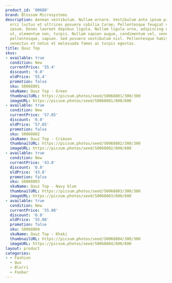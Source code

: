 ```yaml
---
product_id: '00688'
brand: Blossom Microsystems
description: Aenean vestibulum. Nullam ornare. Vestibulum ante ipsum primis in faucibus
  orci luctus et ultrices posuere cubilia Curae; Pellentesque feugiat ullamcorper
  ipsum. Donec laoreet dapibus ligula. Nullam ligula urna, adipiscing nec, iaculis
  ut, elementum non, turpis. Nullam sapien augue, condimentum vel, venenatis id, rhoncus
  pellentesque, sapien. Sed posuere vestibulum nisl. Pellentesque habitant morbi tristique
  senectus et netus et malesuada fames ac turpis egestas.
title: Quuz Top
skus:
- available: true
  condition: New
  currentPrice: '55.4'
  discount: '0.0'
  oldPrice: '55.4'
  promotion: false
  sku: S0068801
  skuName: Quuz Top - Green
  thumbnailURL: https://picsum.photos/seed/S0068801/300/300
  imageURL: https://picsum.photos/seed/S0068801/600/600
- available: true
  condition: New
  currentPrice: '57.65'
  discount: '0.0'
  oldPrice: '57.65'
  promotion: false
  sku: S0068802
  skuName: Quuz Top - Crimson
  thumbnailURL: https://picsum.photos/seed/S0068802/300/300
  imageURL: https://picsum.photos/seed/S0068802/600/600
- available: true
  condition: New
  currentPrice: '43.0'
  discount: '0.0'
  oldPrice: '43.0'
  promotion: false
  sku: S0068803
  skuName: Quuz Top - Navy blue
  thumbnailURL: https://picsum.photos/seed/S0068803/300/300
  imageURL: https://picsum.photos/seed/S0068803/600/600
- available: true
  condition: New
  currentPrice: '55.08'
  discount: '0.0'
  oldPrice: '55.08'
  promotion: false
  sku: S0068804
  skuName: Quuz Top - Khaki
  thumbnailURL: https://picsum.photos/seed/S0068804/300/300
  imageURL: https://picsum.photos/seed/S0068804/600/600
layout: product
categories:
- - Fashion
  - Qux
  - Blurri
  - Foobar
---
```

